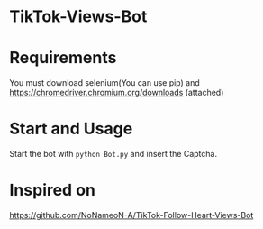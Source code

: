 # TikTok-Views-Bot

# Requirements
You must download selenium(You can use pip) and https://chromedriver.chromium.org/downloads (attached)

# Start and Usage
Start the bot with `python Bot.py` and insert the Captcha.

# Inspired on
https://github.com/NoNameoN-A/TikTok-Follow-Heart-Views-Bot